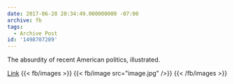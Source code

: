 ```yaml
---
date: 2017-06-28 20:34:49.000000000 -07:00
archive: fb
tags: 
  - Archive Post
id: '1498707289'
---
```


The absurdity of recent American politics, illustrated. 

[Link](http://abcnews.go.com/Politics/top-senate-republican-mitch-mcconnell-warns-bipartisanship-health/story?id=48336713)
{{< fb/images >}}
{{< fb/image src="image.jpg" />}}
{{< /fb/images >}}
